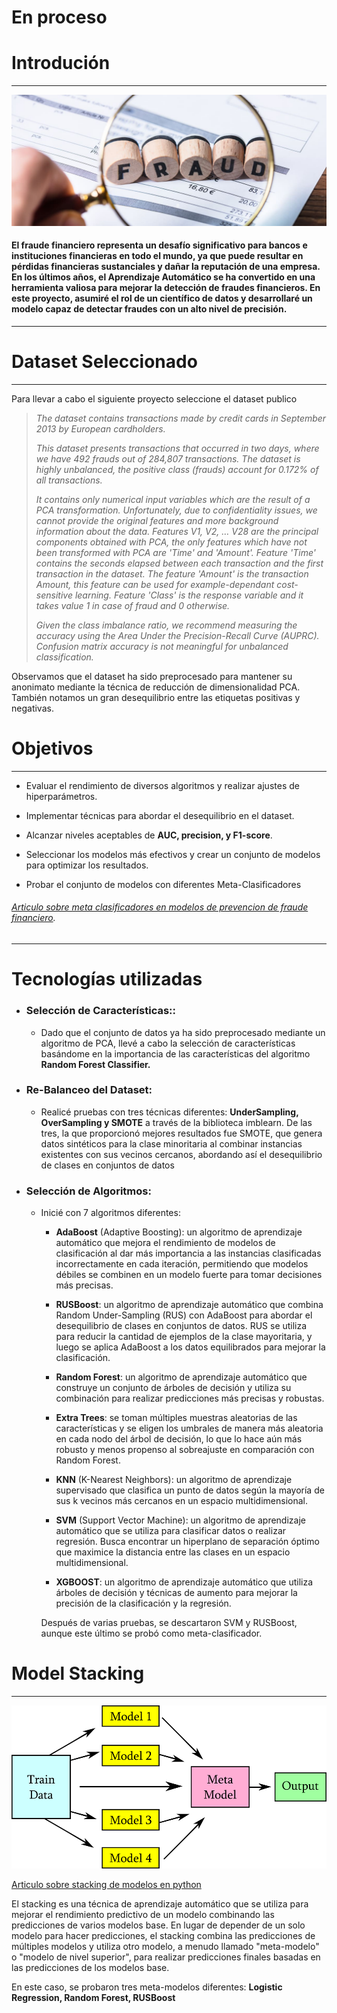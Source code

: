 # En proceso


# Introdución
---

![Alt text](image-1.png)


#### El fraude financiero representa un desafío significativo para bancos e instituciones financieras en todo el mundo, ya que puede resultar en pérdidas financieras sustanciales y dañar la reputación de una empresa. En los últimos años, el Aprendizaje Automático se ha convertido en una herramienta valiosa para mejorar la detección de fraudes financieros. En este proyecto, asumiré el rol de un científico de datos y desarrollaré un modelo capaz de detectar fraudes con un alto nivel de precisión.

---


# Dataset Seleccionado
---

Para llevar a cabo el siguiente proyecto seleccione el dataset publico

> *The dataset contains transactions made by credit cards in September 2013 by European cardholders.*
> 
> *This dataset presents transactions that occurred in two days, where we have 492 frauds out of 284,807 transactions. The dataset is highly unbalanced, the positive class (frauds) account for 0.172% of all transactions.*
> 
> *It contains only numerical input variables which are the result of a PCA transformation. Unfortunately, due to confidentiality issues, we cannot provide the original features and more background information about the data. Features V1, V2, … V28 are the principal components obtained with PCA, the only features which have not been transformed with PCA are 'Time' and 'Amount'. Feature 'Time' contains the seconds elapsed between each transaction and the first transaction in the dataset. The feature 'Amount' is the transaction Amount, this feature can be used for example-dependant cost-sensitive learning. Feature 'Class' is the response variable and it takes value 1 in case of fraud and 0 otherwise.*
> 
> *Given the class imbalance ratio, we recommend measuring the accuracy using the Area Under the Precision-Recall Curve (AUPRC). Confusion matrix accuracy is not meaningful for unbalanced classification.*

Observamos que el dataset ha sido preprocesado para mantener su anonimato mediante la técnica de reducción de dimensionalidad PCA. También notamos un gran desequilibrio entre las etiquetas positivas y negativas.

# Objetivos
---

- Evaluar el rendimiento de diversos algoritmos y realizar ajustes de hiperparámetros.

- Implementar técnicas para abordar el desequilibrio en el dataset.

- Alcanzar niveles aceptables de **AUC, precision, y F1-score**.

- Seleccionar los modelos más efectivos y crear un conjunto de modelos para optimizar los resultados.

- Probar el conjunto de modelos con diferentes Meta-Clasificadores  


###### [Articulo sobre meta clasificadores en modelos de prevencion de fraude financiero](https://www.sciencedirect.com/science/article/abs/pii/S1544612322001866).
---


# Tecnologías utilizadas

- ### Selección de Características::
    - Dado que el conjunto de datos ya ha sido preprocesado mediante un algoritmo de PCA, llevé a cabo la selección de características basándome en la importancia de las características del algoritmo **Random Forest Classifier.**

- ### Re-Balanceo del Dataset:
    - Realicé pruebas con tres técnicas diferentes: **UnderSampling, OverSampling y SMOTE** a través de la biblioteca imblearn. De las tres, la que proporcionó mejores resultados fue SMOTE, que genera datos sintéticos para la clase minoritaria al combinar instancias existentes con sus vecinos cercanos, abordando así el desequilibrio de clases en conjuntos de datos

- ### Selección de Algoritmos:
    - Inicié con 7 algoritmos diferentes:
        - **AdaBoost** (Adaptive Boosting): un algoritmo de aprendizaje automático que mejora el rendimiento de modelos de clasificación al dar más importancia a las instancias clasificadas incorrectamente en cada iteración, permitiendo que modelos débiles se combinen en un modelo fuerte para tomar decisiones más precisas.

        - **RUSBoost**: un algoritmo de aprendizaje automático que combina Random Under-Sampling (RUS) con AdaBoost para abordar el desequilibrio de clases en conjuntos de datos. RUS se utiliza para reducir la cantidad de ejemplos de la clase mayoritaria, y luego se aplica AdaBoost a los datos equilibrados para mejorar la clasificación.

        - **Random Forest**: un algoritmo de aprendizaje automático que construye un conjunto de árboles de decisión y utiliza su combinación para realizar predicciones más precisas y robustas.

        - **Extra Trees**: se toman múltiples muestras aleatorias de las características y se eligen los umbrales de manera más aleatoria en cada nodo del árbol de decisión, lo que lo hace aún más robusto y menos propenso al sobreajuste en comparación con Random Forest.

        - **KNN** (K-Nearest Neighbors): un algoritmo de aprendizaje supervisado que clasifica un punto de datos según la mayoría de sus k vecinos más cercanos en un espacio multidimensional.

        - **SVM** (Support Vector Machine): un algoritmo de aprendizaje automático que se utiliza para clasificar datos o realizar regresión. Busca encontrar un hiperplano de separación óptimo que maximice la distancia entre las clases en un espacio multidimensional.

        - **XGBOOST**: un algoritmo de aprendizaje automático que utiliza árboles de decisión y técnicas de aumento para mejorar la precisión de la clasificación y la regresión.

        Después de varias pruebas, se descartaron SVM y RUSBoost, aunque este último se probó como meta-clasificador.

# Model Stacking
---

![Alt text](image.png)

[Articulo sobre stacking de modelos en python](https://machinelearningmastery.com/stacking-ensemble-machine-learning-with-python/)

El stacking es una técnica de aprendizaje automático que se utiliza para mejorar el rendimiento predictivo de un modelo combinando las predicciones de varios modelos base. En lugar de depender de un solo modelo para hacer predicciones, el stacking combina las predicciones de múltiples modelos y utiliza otro modelo, a menudo llamado "meta-modelo" o "modelo de nivel superior", para realizar predicciones finales basadas en las predicciones de los modelos base.

En este caso, se probaron tres meta-modelos diferentes: **Logistic Regression, Random Forest, RUSBoost**






